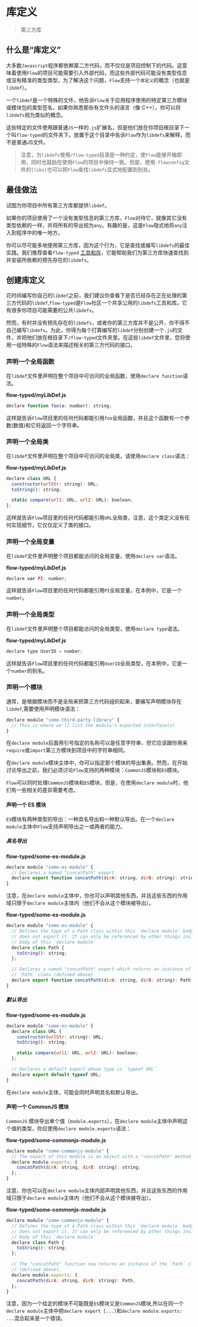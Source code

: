 # 库定义

> 第三方库

## 什么是“库定义”

大多数`Javascript`程序都依赖第二方代码，而不仅仅是项目控制下的代码。这意味着使用`Flow`的项目可能需要引入外部代码，而这些外部代码可能没有类型信息或没有精准的类型类型，为了解决这个问题，`Flow`支持一个`库定义`的概念（也就是`libdef`）。

一个`libdef`是一个特殊的文件，他告诉`Flow`关于应用程序使用的特定第三方模块或模块包的类型签名，如果你熟悉那些有文件头的语言（像 C++），你可以将`libdefs`视为类似的概念。

这些特定的文件使用跟普通`JS`一样的`.js`扩展名，但是他们放在你项目根目录下一个叫`flow-typed`的文件夹下。放置于这个目录中告诉`Flow`作为`libdefs`来解释，而不是普通JS文件。

 > 注意，为`libdefs`使用`/flow-typed`目录是一种约定，使`Flow`能够开箱即用，同时也鼓励在使用`Flow`的项目中保持一致。但是，使用`.flowconfig`文件的`[libs]`也可以把`Flow`查找`libdefs`显式地配置到别处。

## 最佳做法

试图为你项目中所有第三方库都提供`libdef`。

如果你的项目使用了一个没有类型信息的第三方库，`Flow`对待它，就像其它没有类型依赖的一样，并将所有的导出视为`any`。有趣的是，这是`Flow`隐式地将`any`注入到程序中的唯一地方。

你可以尽可能多地使用第三方库，因为这个行为，它是查找或编写`libdefs`的最佳实践。我们推荐查看`flow-typed` [工具和存](https://github.com/flow-typed/flow-typed/blob/master/README.md)，它能帮助我们为第三方库快速查找到并安装所依赖的预先存在的`libdefs`。

## 创建库定义

花时间编写你自己的`libdef`之前，我们建议你查看下是否已经存在正在处理的第三方代码的`libdef`,`flow-typed`是`Flow`社区一个共享公用的`libdefs`工具和库。它有很多你项目可能需要的公共`libdefs`。

然而，有时并没有预先存在的`libdefs`，或者你的第三方库并不是公开，你不得不自己编写`libdefs`。为此，你得为每个打算编写的`libdef`分别创建一个`.js`的文件，并把他们放在根目录下`/flow-typed`文件夹里。在这些`libdef`文件里，您将使用一组特殊的`Flow`语法来描述相关的第三方代码的接口。

### 声明一个全局函数

在`libdef`文件里声明在整个项目中可访问的全局函数，使用`declare function`语法。

**flow-typed/myLibDef.js**

```javascript
declare function foo(a: number): string;
```

这样就告诉`Flow`项目里的任何代码都能引用`foo`全局函数，并且这个函数有一个参数(数值)和它将返回一个字符串。

### 声明一个全局类

在`libdef`文件里声明在整个项目中可访问的全局类，请使用`declare class`语法：

**flow-typed/myLibDef.js**

```javascript
declare class URL {
  constructor(urlStr: string): URL;
  toString(): string;

  static compare(url1: URL, url2: URL): boolean;
};
```

这样就告诉`Flow`项目里的任何代码都能引用`URL`全局类，注意，这个类定义没有任何实现细节，它仅仅定义了类的接口。

### 声明一个全局变量

在`libdef`文件里声明整个项目都能访问的全局变量，使用`declare var`语法。

**flow-typed/myLibDef.js**

```javascript
declare var PI: number;
```

这样就告诉`Flow`项目里的任何代码都能引用`PI`全局变量，在本例中，它是一个`number`。

### 声明一个全局类型

在`libdef`文件里声明整个项目都能访问的全局类型，使用`declare type`语法。

**flow-typed/myLibDef.js**

```javascript
declare type UserID = number;
```

这样就告诉`Flow`项目里的任何代码都能引用`UserID`全局类型，在本例中，它是一个`number`的别名。

### 声明一个模块

通常，是根据模块而不是全局来把第三方代码组织起来，要编写声明模块存在`libdef`,需要使用声明模块语法：

```javascript
declare module "some-third-party-library" {
  // This is where we'll list the module's exported interface(s)
}
```

在`declare module`后面用引号指定的名称可以是任意字符串，但它应该跟你用来`require`或`import`第三方模块到项目中的字符串相同。

在`declare module`模块主体中，你可以指定那个模块的导出集表。然而，在开始讨论导出之前，我们必须讨论`Flow`支持的两种模块：`CommonJS`模块和`ES`模块。

`Flow`可以同时处理`CommonJS`模块和`ES`模块，但是，在使用`declare module`时，他们有一些相关的差异需要考虑。

#### 声明一个 ES 模块

`ES`模块有两种类型的导出：一种具名导出和一种默认导出。在一个`declare module`主体中`Flow`支持声明导出之一或两者的能力。

##### 具名导出

**flow-typed/some-es-module.js**

```javascript
declare module "some-es-module" {
  // Declares a named "concatPath" export
  declare export function concatPath(dirA: string, dirB: string): string;
}
```

注意，在`declare module`主体中，你也可以声明其他东西，并且这些东西的作用域只限于`declare module`主体内（他们不会从这个模块被导出）。

**flow-typed/some-es-module.js**

```javascript
declare module "some-es-module" {
  // Defines the type of a Path class within this `declare module` body, but
  // does not export it. It can only be referenced by other things inside the
  // body of this `declare module`
  declare class Path {
    toString(): string;
  };

  // Declares a named "concatPath" export which returns an instance of the
  // `Path` class (defined above)
  declare export function concatPath(dirA: string, dirB: string): Path;
}
```

##### 默认导出

**flow-typed/some-es-module.js**

```javascript
declare module "some-es-module" {
  declare class URL {
    constructor(urlStr: string): URL;
    toString(): string;

    static compare(url1: URL, url2: URL): boolean;
  };

  // Declares a default export whose type is `typeof URL`
  declare export default typeof URL;
}
```

在`declare module`主体，可能会同时声明具名和默认导出。

#### 声明一个 CommonJS 模块

`CommonJS` 模块导出单个值（`module.exports`），在`declare module`主体中声明这个值的类型，你应使用`declare module.exports`语法：

**flow-typed/some-commonjs-module.js**

```javascript
declare module "some-commonjs-module" {
  // The export of this module is an object with a "concatPath" method
  declare module.exports: {
    concatPath(dirA: string, dirB: string): string;
  };
}
```

注意，你也可以在`declare module`主体内部声明其他东西，并且这些东西的作用域只限于`declare module`主体内（他们不会从这个模块被导出）。

**flow-typed/some-commonjs-module.js**

```javascript
declare module "some-commonjs-module" {
  // Defines the type of a Path class within this `declare module` body, but
  // does not export it. It can only be referenced by other things inside the
  // body of this `declare module`
  declare class Path {
    toString(): string;
  };

  // The "concatPath" function now returns an instance of the `Path` class
  // (defined above).
  declare module.exports: {
    concatPath(dirA: string, dirB: string): Path,
  };
}
```

注意，因为一个给定的模块不可能既是`ES`模块又是`CommonJS`模块,所以在同一个`declare module`主体中把`declare export [...]`和`declare module.exports: ...`混合起来是一个错误。